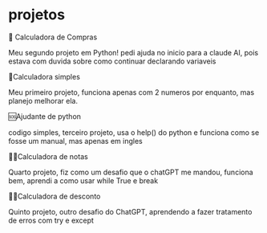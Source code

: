 # projetos
🛒 Calculadora de Compras

Meu segundo projeto em Python! pedi ajuda no inicio para a claude AI, pois estava com duvida sobre como continuar declarando variaveis

🧮Calculadora simples

Meu primeiro projeto, funciona apenas com 2 numeros por enquanto, mas planejo melhorar ela.

🆘Ajudante de python

codigo simples, terceiro projeto, usa o help() do python e funciona como se fosse um manual, mas apenas em ingles

🧮💯Calculadora de notas

Quarto projeto, fiz como um desafio que o chatGPT me mandou, funciona bem, aprendi a como usar while True e break

🧮🛒Calculadora de desconto

Quinto projeto, outro desafio do ChatGPT, aprendendo a fazer tratamento de erros com try e except


